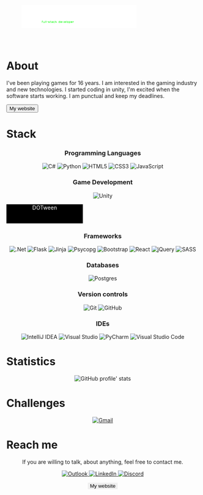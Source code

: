 <a href="https://jaroslawkaa.pythonanywhere.com/">
    <img src="fulllogo.svg" alt="Jarosław Kaszczak" id="logo" style="max-width: 85%; margin: 40px">
</a>

# About

I've been playing games for 16 years. I am interested in the gaming industry and new technologies. I started coding in unity, I'm excited when the software starts working. I am punctual and keep my deadlines. 

<a href="https://jaroslawkaa.pythonanywhere.com/">
    <button type="button">My website</button>
</a>

# Stack

<h3 align="center">Programming Languages</h3>
<p align="center">
    <img alt="C#" src="https://img.shields.io/badge/c%23-%23239120.svg?style=for-the-badge&logo=c-sharp&logoColor=white"/>
   <img alt="Python" src="https://img.shields.io/badge/python-%2314354C.svg?style=for-the-badge&logo=python&logoColor=white"/>
   <img alt="HTML5" src="https://img.shields.io/badge/html5-%23E34F26.svg?style=for-the-badge&logo=html5&logoColor=white"/>
    <img alt="CSS3" src="https://img.shields.io/badge/css3-%231572B6.svg?style=for-the-badge&logo=css3&logoColor=white"/>
    <img alt="JavaScript" src="https://img.shields.io/badge/javascript-%23323330.svg?style=for-the-badge&logo=javascript&logoColor=%23F7DF1E"/>
<!--     <img alt="TypeScript" src="https://img.shields.io/badge/typescript-%23007ACC.svg?style=for-the-badge&logo=typescript&logoColor=white"/> -->
<!--     <img alt="C++" src="https://img.shields.io/badge/c++-%2300599C.svg?style=for-the-badge&logo=c%2B%2B&logoColor=white"/> -->
</p>

<h3 align="center">Game Development</h3>
<p align="center">
    <img alt="Unity" src="https://img.shields.io/badge/unity-%23000000.svg?style=for-the-badge&logo=unity&logoColor=white"/>
<div style="height: 50px;width: 200px;background-color: black">
    <p align="center" style="color:white">DOTween</p></div>
</p>

<h3 align="center">Frameworks</h3>
<p align="center">
    <img alt=".Net" src="https://img.shields.io/badge/.NET-5C2D91?style=for-the-badge&logo=.net&logoColor=white"/>
   <img alt="Flask" src="https://img.shields.io/badge/flask-%23000.svg?style=for-the-badge&logo=flask&logoColor=white"/>
    <img alt="Jinja" src="https://img.shields.io/badge/-jinja-B41717?logo=Jinja&style=for-the-badge&color=gray&logoColor=white" />
    <img alt="Psycopg" src="https://img.shields.io/static/v1?style=for-the-badge&color=gray&label=&message=psycopg&logo=psycopg&logoColor=white" />
    <img alt="Bootstrap" src="https://img.shields.io/badge/bootstrap-%23563D7C.svg?style=for-the-badge&logo=bootstrap&logoColor=white"/>
    <img alt="React" src="https://img.shields.io/badge/react-%2320232a.svg?style=for-the-badge&logo=react&logoColor=%2361DAFB"/>
    <img alt="jQuery" src="https://img.shields.io/badge/jquery-%230769AD.svg?style=for-the-badge&logo=jquery&logoColor=white"/>
    <img alt="SASS" src="https://img.shields.io/badge/SASS-hotpink.svg?style=for-the-badge&logo=SASS&logoColor=white"/>
</p>

<h3 align="center">Databases</h3>
<p align="center">
    <img alt="Postgres" src ="https://img.shields.io/badge/postgres-%23316192.svg?style=for-the-badge&logo=postgresql&logoColor=white"/>

<h3 align="center">Version controls</h3>
<p align="center">
    <img alt="Git" src="https://img.shields.io/badge/git-%23F05033.svg?style=for-the-badge&logo=git&logoColor=white"/>
    <img alt="GitHub" src="https://img.shields.io/badge/github-%23121011.svg?style=for-the-badge&logo=github&logoColor=white"/>
</p>

<h3 align="center">IDEs</h3>
<p align="center">
    <img alt="IntelliJ IDEA" src="https://img.shields.io/badge/IntelliJIDEA-000000.svg?style=for-the-badge&logo=intellij-idea&logoColor=white"/>
    <img alt="Visual Studio" src="https://img.shields.io/badge/VisualStudio-5C2D91.svg?style=for-the-badge&logo=visual-studio&logoColor=white"/>
   <img alt="PyCharm" src="https://img.shields.io/badge/pycharm-143?style=for-the-badge&logo=pycharm&logoColor=black&color=black&labelColor=green"/>
    <img alt="Visual Studio Code" src="https://img.shields.io/badge/VisualStudioCode-0078d7.svg?style=for-the-badge&logo=visual-studio-code&logoColor=white"/>
</p>

# Statistics

<p align="center">
    <img alt="GitHub profile' stats" src="https://metrics.lecoq.io/JaroslawKAA?template=classic&languages=1&languages.limit=8&languages.sections=most-used&languages.colors=github&languages.threshold=0%25&languages.indepth=false&languages.recent.load=300&languages.recent.days=14&config.timezone=Europe%2FWarsaw" />
</p>


# Challenges

<p align="center">
    <a href="https://www.codewars.com/users/JaroslawKa" target="_blank">
        <img alt="Gmail" src="https://www.codewars.com/users/JaroslawKa/badges/large" />
    </a>
</p>


# Reach me

<p align="center">
    If you are willing to talk, about anything, feel free to contact me.
</p>

<p align="center">
    <a href="mailto:kaszczak.jaroslaw@outlook.com?subject=Hello%20Jarosław,%20from%20GitHub!" target="_blank">
    <img alt="Outlook" src="https://img.shields.io/badge/Microsoft_Outlook-0078D4?style=for-the-badge&logo=microsoft-outlook&logoColor=white" />
    <a href="https://www.linkedin.com/in/jaros%C5%82aw-kaszczak-098781129/" target="_blank">
        <img alt="LinkedIn" src="https://img.shields.io/badge/linkedin-%230077B5.svg?style=for-the-badge&logo=linkedin&logoColor=white"/>
    </a>
    <a href="https://discordapp.com/users/751203689607200829" target"_blank">
        <img alt="Discord" src="https://img.shields.io/badge/%3CServer%3E-%237289DA.svg?style=for-the-badge&logo=discord&logoColor=white"/>
    </a>   
</p>
   <p align="center"> 
     <a href="https://jaroslawkaa.pythonanywhere.com/">
        <button type="button" style="border:1px">My website</button>
    </a>
   </p>
